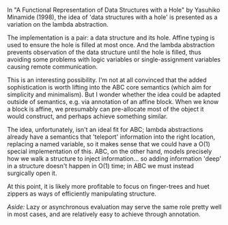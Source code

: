 In "A Functional Representation of Data Structures with a Hole" by Yasuhiko Minamide (1998), the idea of 'data structures with a hole' is presented as a variation on the lambda abstraction. 

The implementation is a pair: a data structure and its hole. Affine typing is used to ensure the hole is filled at most once. And the lambda abstraction prevents observation of the data structure until the hole is filled, thus avoiding some problems with logic variables or single-assignment variables causing remote communication. 

This is an interesting possibility. I'm not at all convinced that the added sophistication is worth lifting into the ABC core semantics (which aim for simplicity and minimalism). But I wonder whether the idea could be adapted outside of semantics, e.g. via annotation of an affine block. When we know a block is affine, we presumably can pre-allocate most of the object it would construct, and perhaps achieve something similar.

The idea, unfortunately, isn't an ideal fit for ABC; lambda abstractions already have a semantics that 'teleport' information into the right location, replacing a named variable, so it makes sense that we could have a O(1) special implementation of this. ABC, on the other hand, models precisely how we walk a structure to inject information... so adding information 'deep' in a structure doesn't happen in O(1) time; in ABC we must instead surgically open it.

At this point, it is likely more profitable to focus on finger-trees and huet zippers as ways of efficiently manipulating structure.

*Aside:* Lazy or asynchronous evaluation may serve the same role pretty well in most cases, and are relatively easy to achieve through annotation.
